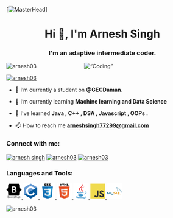 [![MasterHead](https://devforum-uploads.s3.dualstack.us-east-2.amazonaws.com/uploads/original/4X/0/2/a/02a4b92048705c6530bc0c6a48d2cf9fcb6a74d9.gif)]
<h1 align="center">Hi 👋, I'm Arnesh Singh</h1>
<h3 align="center">I'm an adaptive intermediate coder.</h3>

<img align="right" width="300" alt=“Coding” src="https://www.gettingsmart.com/wp-content/uploads/2015/04/programming-concept-482x335-1.jpg" />

<p align="left"> <img src="https://komarev.com/ghpvc/?username=arnesh03&label=Profile%20views&color=0e75b6&style=flat" alt="arnesh03" /> </p>

<p align="left"> <a href="https://github.com/ryo-ma/github-profile-trophy"><img src="https://github-profile-trophy.vercel.app/?username=arnesh03" alt="arnesh03" /></a> </p>

- 🔭 I’m currently a student on **@GECDaman.**

- 🌱 I’m currently learning **Machine learning and Data Science**
- 🤖 I've learned **Java , C++ , DSA , Javascript , OOPs .** 

- 📫 How to reach me **arneshsingh77299@gmail.com**

<h3 align="left">Connect with me:</h3>
<p align="left">
<a href="https://linkedin.com/in/arnesh singh" target="blank"><img align="center" src="https://raw.githubusercontent.com/rahuldkjain/github-profile-readme-generator/master/src/images/icons/Social/linked-in-alt.svg" alt="arnesh singh" height="30" width="40" /></a>
<a href="https://instagram.com/arnesh03" target="blank"><img align="center" src="https://raw.githubusercontent.com/rahuldkjain/github-profile-readme-generator/master/src/images/icons/Social/instagram.svg" alt="arnesh03" height="30" width="40" /></a>
<a href="https://www.leetcode.com/arnesh03" target="blank"><img align="center" src="https://raw.githubusercontent.com/rahuldkjain/github-profile-readme-generator/master/src/images/icons/Social/leet-code.svg" alt="arnesh03" height="30" width="40" /></a>
</p>

<h3 align="left">Languages and Tools:</h3>
<p align="left"> <a href="https://getbootstrap.com" target="_blank" rel="noreferrer"> <img src="https://raw.githubusercontent.com/devicons/devicon/master/icons/bootstrap/bootstrap-plain-wordmark.svg" alt="bootstrap" width="40" height="40"/> </a> <a href="https://www.cprogramming.com/" target="_blank" rel="noreferrer"> <img src="https://raw.githubusercontent.com/devicons/devicon/master/icons/c/c-original.svg" alt="c" width="40" height="40"/> </a> <a href="https://www.w3schools.com/css/" target="_blank" rel="noreferrer"> <img src="https://raw.githubusercontent.com/devicons/devicon/master/icons/css3/css3-original-wordmark.svg" alt="css3" width="40" height="40"/> </a> <a href="https://www.w3.org/html/" target="_blank" rel="noreferrer"> <img src="https://raw.githubusercontent.com/devicons/devicon/master/icons/html5/html5-original-wordmark.svg" alt="html5" width="40" height="40"/> </a> <a href="https://www.java.com" target="_blank" rel="noreferrer"> <img src="https://raw.githubusercontent.com/devicons/devicon/master/icons/java/java-original.svg" alt="java" width="40" height="40"/> </a> <a href="https://developer.mozilla.org/en-US/docs/Web/JavaScript" target="_blank" rel="noreferrer"> <img src="https://raw.githubusercontent.com/devicons/devicon/master/icons/javascript/javascript-original.svg" alt="javascript" width="40" height="40"/> </a> <a href="https://www.mysql.com/" target="_blank" rel="noreferrer"> <img src="https://raw.githubusercontent.com/devicons/devicon/master/icons/mysql/mysql-original-wordmark.svg" alt="mysql" width="40" height="40"/> </a> </p>


<p><img align="center" src="https://github-readme-streak-stats.herokuapp.com/?user=arnesh03&" alt="arnesh03" /></p>
